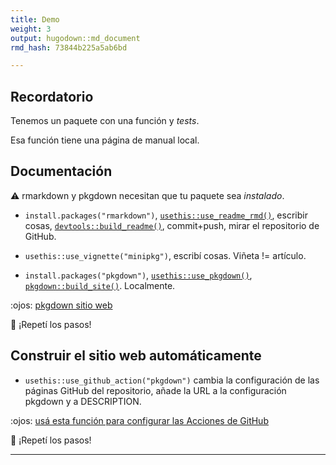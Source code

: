 ```yaml
---
title: Demo
weight: 3
output: hugodown::md_document
rmd_hash: 73844b225a5ab6bd

---
```


## Recordatorio

Tenemos un paquete con una función y *tests*.

Esa función tiene una página de manual local.

## Documentación

:warning: rmarkdown y pkgdown necesitan que tu paquete sea *instalado*.

-   `install.packages("rmarkdown")`, [`usethis::use_readme_rmd()`](https://usethis.r-lib.org/reference/use_readme_rmd.html), escribir cosas, [`devtools::build_readme()`](https://devtools.r-lib.org/reference/build_rmd.html), commit+push, mirar el repositorio de GitHub.

-   `usethis::use_vignette("minipkg")`, escribí cosas. Viñeta != artículo.

-   `install.packages("pkgdown")`, [`usethis::use_pkgdown()`](https://usethis.r-lib.org/reference/use_pkgdown.html), [`pkgdown::build_site()`](https://pkgdown.r-lib.org/reference/build_site.html). Localmente.

:ojos: [pkgdown sitio web](https://pkgdown.r-lib.org/)

:toolbox: ¡Repetí los pasos!

## Construir el sitio web automáticamente

-   `usethis::use_github_action("pkgdown")` cambia la configuración de las páginas GitHub del repositorio, añade la URL a la configuración pkgdown y a DESCRIPTION.

:ojos: [usá esta función para configurar las Acciones de GitHub](https://usethis.r-lib.org/reference/github_actions.html)

:toolbox: ¡Repetí los pasos!

------------------------------------------------------------------------

